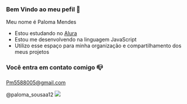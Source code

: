 ### Bem Vindo ao meu pefil 💙

Meu nome é Paloma Mendes

- Estou estudando no [Alura](https://ww.alura.com)
- Estou me desenvolvendo na linguagem JavaScript
- Utilizo esse espaço para minha organização e compartilhamento dos meus projetos

### Você entra em contato comigo 📪

Pm5588005@gmail.com

@paloma_sousaa12
![](https://media1.tenor.com/m/EeloF6xUk2gAAAAC/hello-kitty-hello-kitty-maromba.gif)
